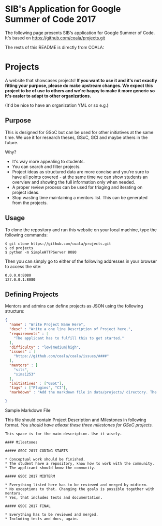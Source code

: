 # SIB's Application for Google Summer of Code 2017

The following page presents SIB's application for Google Summer of Code. It's based on https://github.com/coala/projects.git

The rests of this README is directly from COALA:


 
# Projects

A website that showcases projects! **If you want to use it and it's not exactly
fitting your purpose, please do make upstream changes. We expect this project
to be of use to others and we're happy to make it more generic so it's easier
to adapt to other organizations.**

(It'd be nice to have an organization YML or so e.g.)

## Purpose

This is designed for GSoC but can be used for other initiatives at the same
time. We use it for research theses, GSoC, GCI and maybe others in the future.

Why?

- It's way more appealing to students.
- You can search and filter projects.
- Project ideas as structured data are more concise and you're sure to have all
  points covered - at the same time we can show students an overview and showing
  the full information only when needed.
- A proper review process can be used for triaging and iterating on project
  ideas.
- Stop wasting time maintaining a mentors list. This can be generated from the
  projects.

## Usage

To clone the repository and run this website on your local machine, type the following commands:

    $ git clone https://github.com/coala/projects.git
    $ cd projects
    $ python -m SimpleHTTPServer 8080


Then you can simply go to either of the following addresses in your browser to access the site:

    0.0.0.0:8080
    127.0.0.1:8080

## Defining Projects

Mentors and admins can define projects as JSON using the following structure:

```json
{
  "name" : "Write Project Name Here",
  "desc" : "Write a one line Description of Project here.",
  "requirements" : [
    "The applicant has to fulfill this to get started."
  ],
  "difficulty" : "low|medium|high",
  "issues" : [
    "https://github.com/coala/coala/issues/####"
  ],
  "mentors" : [
    "sils",
    "sims1253"
  ],
  "initiatives" : ["GSoC"],
  "tags" : ["Plugins", "CI"],
  "markdown" : "Add the markdown file in data/projects/ directory. The name of that .md file should come here."

}
```

Sample Markdown File

This file should contain Project Description and Milestones in following format.
_You should have atleast these three milestones for GSoC projects._

```
This space is for the main description. Use it wisely. 

#### Milestones

##### GSOC 2017 CODING STARTS

* Conceptual work should be finished.
* The student have a repository, know how to work with the community.
* The applicant should know the community.

##### GSOC 2017 MIDTERM

* Everything listed here has to be reviewed and merged by midterm.
* No exceptions to that. Changing the goals is possible together with mentors.
* Yes, that includes tests and documentation.

##### GSOC 2017 FINAL

* Everything has to be reviewed and merged.
* Including tests and docs, again.

```
